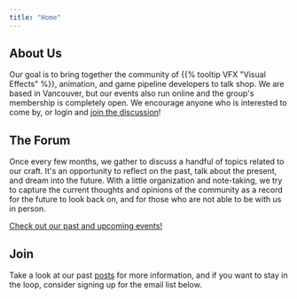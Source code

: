 ```yaml
---
title: "Home"
---
```


## About Us

Our goal is to bring together the community of {{% tooltip VFX "Visual Effects" %}}, animation, and game pipeline developers to talk shop. We are based in Vancouver, but our events also run online and the group's membership is completely open. We encourage anyone who is interested to come by, or login and <a class="button" href="javascript:signup();">join the discussion</a>!

## The Forum

Once every few months, we gather to discuss a handful of topics related to our craft. It's an opportunity to reflect on the past, talk about the present, and dream into the future. With a little organization and note-taking, we try to capture the current thoughts and opinions of the community as a record for the future to look back on, and for those who are not able to be with us in person.

[Check out our past and upcoming events!](http://pipe-dev.eventbrite.com )

## Join

Take a look at our past [posts](/posts) for more information, and if you want to stay in the loop, consider signing up for the email list below.
